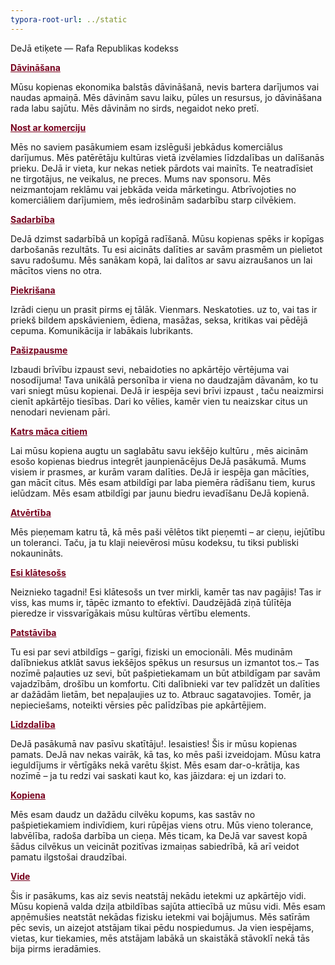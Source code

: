 ```yaml
---
typora-root-url: ../static
---
```


DeJā etiķete — Rafa Republikas kodekss

<span style="color:#77011e;">**<u>Dāvināšana</u>**</span>

Mūsu kopienas ekonomika balstās dāvināšanā, nevis bartera darījumos vai naudas apmaiņā. Mēs dāvinām savu laiku, pūles un resursus, jo dāvināšana rada labu sajūtu. Mēs dāvinām no sirds, negaidot neko pretī.

<span style="color:#77011e;">**<u>Nost ar komerciju</u>**</span>

Mēs no saviem pasākumiem esam izslēguši jebkādus komerciālus darījumus. Mēs patērētāju kultūras vietā izvēlamies līdzdalības un dalīšanās prieku. DeJā ir vieta, kur nekas netiek pārdots vai mainīts. Te neatradīsiet ne tirgotājus, ne veikalus, ne preces. Mums nav sponsoru. Mēs neizmantojam reklāmu vai jebkāda veida mārketingu. Atbrīvojoties no komerciāliem darījumiem, mēs iedrošinām sadarbību starp cilvēkiem.

<span style="color:#77011e;">**<u>Sadarbība</u>**</span>

DeJā dzimst sadarbībā un kopīgā radīšanā. Mūsu kopienas spēks ir kopīgas darbošanās rezultāts. Tu esi aicināts dalīties ar savām prasmēm un pielietot savu radošumu. Mēs sanākam kopā, lai dalītos ar savu aizraušanos un lai mācītos viens no otra.

<span style="color:#77011e;">**<u>Piekrišana</u>**</span>

Izrādi cieņu un prasit pirms ej tālāk.  Vienmars.  Neskatoties. uz to, vai tas ir priekš bildem apskāvieniem, ēdiena, masāžas, seksa, kritikas vai pēdējā cepuma.  Komunikācija ir labākais lubrikants.

<span style="color:#77011e;">**<u>Pašizpausme</u>**</span>

Izbaudi brīvību izpaust sevi, nebaidoties no apkārtējo vērtējuma vai nosodījuma! Tava unikālā  personība ir viena no daudzajām dāvanām, ko tu vari sniegt mūsu kopienai. DeJā ir iespēja sevi brīvi izpaust , taču neaizmirsi cienīt apkārtējo tiesības. Dari ko vēlies, kamēr vien tu neaizskar citus un  nenodari nevienam pāri.

<span style="color:#77011e;">**<u>Katrs māca citiem</u>**</span>

Lai mūsu kopiena augtu un saglabātu savu  iekšējo kultūru , mēs aicinām esošo kopienas biedrus integrēt jaunpienācējus DeJā pasākumā. Mums visiem ir prasmes, ar kurām varam dalīties. DeJā ir iespēja gan mācīties, gan mācīt citus. Mēs esam atbildīgi par laba piemēra rādīšanu tiem, kurus ielūdzam. Mēs esam atbildīgi par jaunu biedru ievadīšanu DeJā kopienā.

<span style="color:#77011e;">**<u>Atvērtība</u>**</span>

Mēs pieņemam katru tā, kā mēs paši vēlētos tikt pieņemti – ar cieņu, iejūtību un toleranci. Taču, ja tu klaji neievērosi mūsu kodeksu, tu tiksi publiski nokaunināts.

<span style="color:#77011e;">**<u>Esi klātesošs</u>**</span>

Neiznieko tagadni! Esi klātesošs un tver mirkli, kamēr tas nav pagājis! Tas ir viss, kas mums ir, tāpēc izmanto to efektīvi. Daudzējādā ziņā tūlītēja pieredze ir vissvarīgākais mūsu kultūras vērtību elements.

<span style="color:#77011e;">**<u>Patstāvība</u>**</span>

Tu esi par sevi atbildīgs – garīgi, fiziski un emocionāli. Mēs mudinām dalībniekus atklāt savus iekšējos spēkus un resursus un izmantot tos.– Tas nozīmē paļauties uz sevi, būt pašpietiekamam un būt atbildīgam par savām vajadzībām, drošību un komfortu. Citi dalībnieki var tev palīdzēt un dalīties ar dažādām lietām, bet nepaļaujies uz to. Atbrauc sagatavojies. Tomēr, ja nepieciešams, noteikti vērsies pēc palīdzības pie apkārtējiem. 

<span style="color:#77011e;">**<u>Līdzdalība</u>**</span>

DeJā pasākumā nav pasīvu skatītāju!. Iesaisties! Šis ir mūsu kopienas pamats. DeJā nav nekas vairāk, kā tas, ko mēs paši izveidojam. Mūsu katra ieguldījums ir vērtīgāks nekā varētu šķist. Mēs esam dar-o-krātija, kas nozīmē – ja tu redzi vai saskati kaut ko, kas jāizdara: ej un izdari to.

<span style="color:#77011e;">**<u>Kopiena</u>**</span>

Mēs esam daudz un dažādu cilvēku kopums, kas sastāv no pašpietiekamiem indivīdiem, kuri rūpējas viens otru. Mūs vieno tolerance, labvēlība, radoša darbība un cieņa. Mēs ticam, ka DeJā var savest kopā šādus cilvēkus un veicināt pozitīvas izmaiņas sabiedrībā, kā arī veidot pamatu ilgstošai draudzībai.

<span style="color:#77011e;">**<u>Vide</u>**</span>

Šis ir pasākums, kas aiz sevis neatstāj nekādu ietekmi uz apkārtējo vidi. Mūsu kopienā valda dziļa atbildības sajūta attiecībā uz mūsu vidi. Mēs esam apņēmušies neatstāt nekādas fizisku ietekmi vai bojājumus. Mēs satīrām pēc sevis, un aizejot atstājam tikai pēdu nospiedumus. Ja vien iespējams, vietas, kur tiekamies, mēs atstājam labākā un skaistākā stāvoklī nekā tās bija pirms ieradāmies.